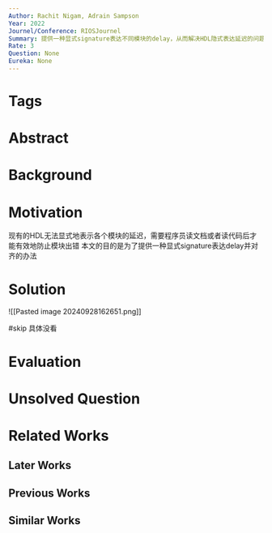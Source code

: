 ```yaml
---
Author: Rachit Nigam, Adrain Sampson
Year: 2022
Journel/Conference: RIOSJournel
Summary: 提供一种显式signature表达不同模块的delay，从而解决HDL隐式表达延迟的问题
Rate: 3
Question: None
Eureka: None
---
```

# Tags
# Abstract

# Background

# Motivation
现有的HDL无法显式地表示各个模块的延迟，需要程序员读文档或者读代码后才能有效地防止模块出错
本文的目的是为了提供一种显式signature表达delay并对齐的办法

# Solution
![[Pasted image 20240928162651.png]]

#skip 
具体没看


# Evaluation


# Unsolved Question


# Related Works
## Later Works

## Previous Works

## Similar Works
